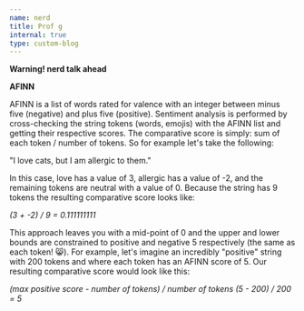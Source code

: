 ```yaml
---
name: nerd
title: Prof g
internal: true
type: custom-blog
---
```


**Warning! nerd talk ahead**

**AFINN**

AFINN is a list of words rated for valence with an integer between minus five (negative) and plus five (positive). Sentiment analysis is performed by cross-checking the string tokens (words, emojis) with the AFINN list and getting their respective scores. The comparative score is simply: sum of each token / number of tokens. So for example let's take the following:

"I love cats, but I am allergic to them."

In this case, love has a value of 3, allergic has a value of -2, and the remaining tokens are neutral with a value of 0. Because the string has 9 tokens the resulting comparative score looks like:

_(3 + -2) / 9 = 0.111111111_

This approach leaves you with a mid-point of 0 and the upper and lower bounds are constrained to positive and negative 5 respectively (the same as each token! 😸). For example, let's imagine an incredibly "positive" string with 200 tokens and where each token has an AFINN score of 5. Our resulting comparative score would look like this:

_(max positive score - number of tokens) / number of tokens
(5 - 200) / 200 = 5_
